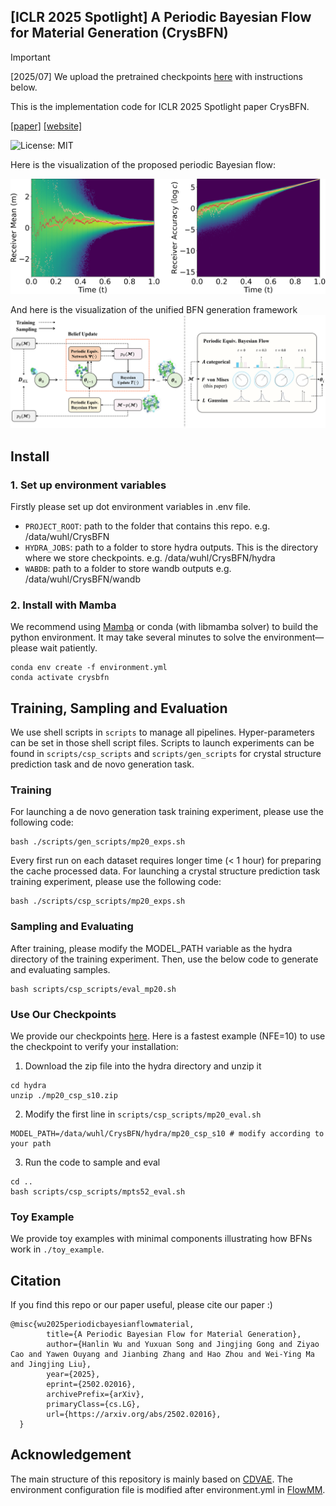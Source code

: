 ## [ICLR 2025 Spotlight] A Periodic Bayesian Flow for Material Generation (CrysBFN) 

> [!IMPORTANT]
> [2025/07] We upload the pretrained checkpoints [here](https://drive.google.com/drive/folders/1W5kGiZYFRJZiyKyTwCdcPk9lbjTsTCO-?usp=drive_link) with instructions below.

This is the implementation code for ICLR 2025 Spotlight paper CrysBFN.

[\[paper\]](arxiv.org/pdf/2502.02016) 
[\[website\]](https://t.co/a4x4qlROH7)

![License: MIT](https://img.shields.io/badge/License-MIT-yellow.svg)

Here is the visualization of the proposed periodic Bayesian flow:


![image](./asset/heatmap.png)

And here is the visualization of the unified BFN generation framework  
![image](./asset/model.png)
<!-- Here is an animation of the generation process.
![GIF](./asset/generation_animation.gif) -->

## Install
### 1. Set up environment variables
Firstly please set up dot environment variables in .env file.
- `PROJECT_ROOT`: path to the folder that contains this repo. e.g. /data/wuhl/CrysBFN
- `HYDRA_JOBS`: path to a folder to store hydra outputs. This is the directory where we store checkpoints. e.g. /data/wuhl/CrysBFN/hydra
- `WABDB`: path to a folder to store wandb outputs e.g. /data/wuhl/CrysBFN/wandb

### 2. Install with Mamba
We recommend using [Mamba](https://github.com/conda-forge/miniforge) or conda (with libmamba solver) to build the python environment. It may take several minutes to solve the environment—please wait patiently.
```
conda env create -f environment.yml
conda activate crysbfn
```

## Training, Sampling and Evaluation
We use shell scripts in `scripts` to manage all pipelines. Hyper-parameters can be set in those shell script files. Scripts to launch experiments can be found in `scripts/csp_scripts` and `scripts/gen_scripts` for crystal structure prediction task and de novo generation task.
### Training

For launching a de novo generation task training experiment, please use the following code:
```
bash ./scripts/gen_scripts/mp20_exps.sh
```
Every first run on each dataset requires longer time (< 1 hour) for preparing the cache processed data.
For launching a crystal structure prediction task training experiment, please use the following code:
```
bash ./scripts/csp_scripts/mp20_exps.sh
```
### Sampling and Evaluating
After training, please modify the MODEL_PATH variable as the hydra directory of the training experiment. Then, use the below code to generate and evaluating samples.
```
bash scripts/csp_scripts/eval_mp20.sh
```

### Use Our Checkpoints
We provide our checkpoints [here](https://drive.google.com/drive/folders/1W5kGiZYFRJZiyKyTwCdcPk9lbjTsTCO-?usp=drive_link). Here is a fastest example (NFE=10) to use the checkpoint to verify your installation:

1. Download the zip file into the hydra directory and unzip it
```
cd hydra
unzip ./mp20_csp_s10.zip
```
2. Modify the first line in `scripts/csp_scripts/mp20_eval.sh`
```
MODEL_PATH=/data/wuhl/CrysBFN/hydra/mp20_csp_s10 # modify according to your path
```
3. Run the code to sample and eval
```
cd ..
bash scripts/csp_scripts/mpts52_eval.sh
```
### Toy Example
We provide toy examples with minimal components illustrating how BFNs work in `./toy_example`.

## Citation
If you find this repo or our paper useful, please cite our paper :\)
```
@misc{wu2025periodicbayesianflowmaterial,
        title={A Periodic Bayesian Flow for Material Generation}, 
        author={Hanlin Wu and Yuxuan Song and Jingjing Gong and Ziyao Cao and Yawen Ouyang and Jianbing Zhang and Hao Zhou and Wei-Ying Ma and Jingjing Liu},
        year={2025},
        eprint={2502.02016},
        archivePrefix={arXiv},
        primaryClass={cs.LG},
        url={https://arxiv.org/abs/2502.02016}, 
  }
```

## Acknowledgement 
The main structure of this repository is mainly based on [CDVAE](https://github.com/txie-93/cdvae). The environment configuration file is modified after environment.yml in [FlowMM](https://github.com/txie-93/cdvae).